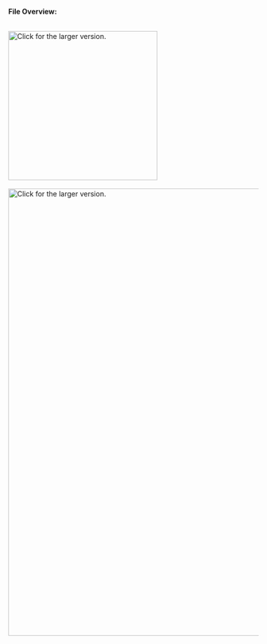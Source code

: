<b>File Overview:</b><br><br>
<!-- <img src="http://i65.tinypic.com/2pt1l69.jpg" border="0" alt="General File Description"></a><br> -->
<!-- <img src="http://i67.tinypic.com/21d3pdv.jpg" border="0" alt="File Overview"></a> -->
<a href="https://drive.google.com/uc?export=view&id=17QdCAie9_gpRf-Wjn7w-TChBuc_vt9lu">
    <img src="https://drive.google.com/uc?export=view&id=17QdCAie9_gpRf-Wjn7w-TChBuc_vt9lu"
    width="300" height="auto"
    title="Click for the larger version." />
<br><br>
<a href="https://drive.google.com/uc?export=view&id=1ytvq_lihIFrNypXjCWN_kuZ_L3y1-miA">
    <img src="https://drive.google.com/uc?export=view&id=1ytvq_lihIFrNypXjCWN_kuZ_L3y1-miA"
    width="900" height="auto"
    title="Click for the larger version." />
</a>

